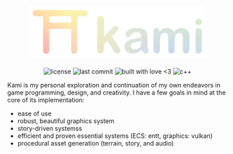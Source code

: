 <p align="center">
  <img alt="Kami Logo" src="assets/kami_logo_banner_gradient.svg" style="width: 80%">   
</p>

<p align="center">
  <img align="middle" style="height: 1rem" alt="license" src="https://img.shields.io/github/license/SwampPear/kami.svg">
  <img align="middle" style="height: 1rem"alt="last commit" src="https://img.shields.io/github/last-commit/SwampPear/kami.svg">
  <img align="middle" style="height: 1rem"alt="built with love <3" src="http://ForTheBadge.com/images/badges/built-with-love.svg">
  <img align="middle" style="height: 1rem"alt="c++" src="https://img.shields.io/badge/c++-%2300599C.svg?style=for-the-badge&logo=c%2B%2B&logoColor=white">
</p>

Kami is my personal exploration and continuation of my own endeavors in game programming, design, and creativity.
I have a few goals in mind at the core of its implementation:

- ease of use
- robust, beautiful graphics system
- story-driven systemss
- efficient and proven essential systems (ECS: entt, graphics: vulkan)
- procedural asset generation (terrain, story, and audio)
